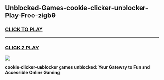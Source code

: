 
## Unblocked-Games-cookie-clicker-unblocker-Play-Free-zigb9
<h3>
<a href="https://premium76.site?title=cookie-clicker-unblocker&ref=23A">CLICK TO PLAY</a></h3>
<hr>

<h3>
<a href="https://premium76.site?title=cookie-clicker-unblocker&ref=23A">CLICK 2 PLAY</a>
  
</h3>

<a href="https://premium76.site?title=cookie-clicker-unblocker&ref=23A"><img src="https://clearcache.store/games.png"></a>


**cookie-clicker-unblocker games unblocked: Your Gateway to Fun and Accessible Online Gaming**
